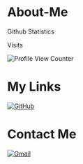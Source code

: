 # About-Me

Github Statistics


Visits

![Profile View Counter](https://profile-counter.glitch.me/ryongerringer/count.svg)




# My Links
[![GitHub](https://img.icons8.com/bubbles/50/000000/github.png)](https://github.com/ryongerringer)&nbsp;

# Contact Me
[![Gmail](https://img.icons8.com/bubbles/50/000000/gmail.png)](mailto:ryongerringer@gmail.com)&nbsp;
